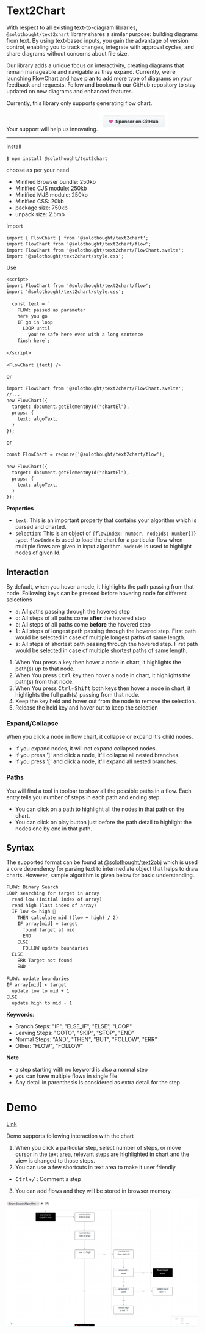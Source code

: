 # Text2Chart

With respect to all existing text-to-diagram libraries, `@solothought/text2chart` library shares a similar purpose: building diagrams from text. By using text-based inputs, you gain the advantage of version control, enabling you to track changes, integrate with approval cycles, and share diagrams without concerns about file size.

Our library adds a unique focus on interactivity, creating diagrams that remain manageable and navigable as they expand. Currently, we’re launching FlowChart and have plan to add more type of diagrams on your feedback and requests. Follow and bookmark our GitHub repository to stay updated on new diagrams and enhanced features.

Currently, this library only supports generating flow chart. 

Your support will help us innovating. <a href="https://github.com/sponsors/solothought/"> 
  <img src="https://raw.githubusercontent.com/NaturalIntelligence/ThankYouBackers/main/github_sponsor.png" width="180" />
</a>

---

Install
```
$ npm install @solothought/text2chart
```
choose as per your need
- Minified Browser bundle: 250kb
- Minified CJS module: 250kb
- Minified MJS module: 250kb
- Minified CSS: 20kb
- package size: 750kb
- unpack size: 2.5mb


Import
```
import { FlowChart } from '@solothought/text2chart';
import FlowChart from '@solothought/text2chart/flow';
import FlowChart from '@solothought/text2chart/FlowChart.svelte';
import '@solothought/text2chart/style.css';
```

Use
```
<script>
import FlowChart from '@solothought/text2chart/flow';
import '@solothought/text2chart/style.css';

  const text = `
    FLOW: passed as parameter
    here you go
    IF go in loop
      LOOP until
        you're safe here even with a long sentence
    finsh here`;

</script>
  
<FlowChart {text} />
```
or
```
import FlowChart from '@solothought/text2chart/FlowChart.svelte';
//...
new FlowChart({
  target: document.getElementById("chartEl"),
  props: {
    text: algoText,
  }
});
```
or
```
const FlowChart = require('@solothought/text2chart/flow');

new FlowChart({
  target: document.getElementById("chartEl"),
  props: {
    text: algoText,
  }
});
```

**Properties**
- `text`: This is an important property that contains your algorithm which is parsed and charted.
- `selection`: This is an object of `{flowIndex: number, nodeIds: number[]}` type. `flowIndex` is used to load the chart for a particular flow when multiple flows are given in input algorithm. `nodeIds` is used to highlight nodes of given Id.


## Interaction

By default, when you hover a node, it highlights the path passing from that node. Following keys can be pressed before hovering node for different selections
- <kbd>a</kbd>: All paths passing through the hovered step
- <kbd>q</kbd>: All steps of all paths come **after** the hovered step
- <kbd>b</kbd>: All steps of all paths come **before** the hovered step
- <kbd>l</kbd>: All steps of longest path passing through the hovered step. First path would be selected in case of multiple longest paths of same length.
- <kbd>s</kbd>: All steps of shortest path passing through the hovered step. First path would be selected in case of multiple shortest paths of same length.

1. When You press <kbd>a</kbd> key then hover a node in chart, it highlights the path(s) up to that node.
2. When You press <kbd>Ctrl</kbd> key then hover a node in chart, it highlights the path(s) from that node.
3. When You press <kbd>Ctrl</kbd>+<kbd>Shift</kbd> both keys then hover a node in chart, it highlights the full path(s) passing from that node.
4. Keep the key held and hover out from the node to remove the selection.
5. Release the held key and hover out to keep the selection

### Expand/Collapse

When you click a node in flow chart, it collapse or expand it's child nodes. 
- If you expand nodes, it will not expand collapsed nodes.
- If you press ']' and click a node, it'll collapse all nested branches.
- If you press '[' and click a node, it'll expand all nested branches.

### Paths

You will find a tool in toolbar to show all the possible paths in a flow. Each entry tells you number of steps in each path and ending step.
- You can click on a path to highlight all the nodes in that path on the chart.
- You can click on play button just before the path detail to highlight the nodes one by one in that path.

## Syntax

The supported format can be found at [@solothought/text2obj](https://github.com/NaturalIntelligence/text2obj) which is used a core dependency for parsing text to intermediate object that helps to draw charts.  However, sample algorithm is given below for basic understanding.

```stflow
FLOW: Binary Search
LOOP searching for target in array
  read low (initial index of array)
  read high (last index of array)
  IF low <= high 🤱
    THEN calculate mid ((low + high) / 2)
    IF array[mid] = target
      found target at mid
      END
    ELSE
      FOLLOW update boundaries
  ELSE
    ERR Target not found
    END

FLOW: update boundaries
IF array[mid] < target
  update low to mid + 1
ELSE
  update high to mid - 1
```

**Keywords**: 
- Branch Steps: "IF", "ELSE_IF", "ELSE", "LOOP"
- Leaving Steps: "GOTO", "SKIP", "STOP", "END"
- Normal Steps: "AND", "THEN", "BUT", "FOLLOW", "ERR"
- Other: "FLOW", "FOLLOW"

**Note**
- a step starting with no keyword is also a normal step
- you can have multiple flows in single file
- Any detail in parenthesis is considered as extra detail for the step

# Demo

[Link](https://solothought.com/text2chart/flow)

Demo supports following interaction with the chart
1. When you click a particular step, select number of steps, or move cursor in the text area, relevant steps are highlighted in chart and the view is changed to those steps.
2. You can use a few shortcuts in text area to make it user friendly
  - <kbd>Ctrl</kbd>+<kbd>/</kbd> : Comment a step
3. You can add flows and they will be stored in browser memory.

![Text2Chart Flow: Binary Search](./static/sampleflow.png)